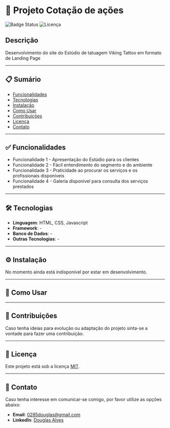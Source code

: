 
# 🚀 Projeto Cotação de ações

![Badge Status](https://img.shields.io/badge/Status-Em_Desenvolvimento-brightgreen) ![Licença](https://img.shields.io/badge/licença-MIT-blue)

## Descrição
Desenvolvimento do site do Estúdio de tatuagem Viking Tattoo em formato de Landing Page




---

## 📋 Sumário

- [Funcionalidades](#funcionalidades)
- [Tecnologias](#tecnologias)
- [Instalação](#instalacao)
- [Como Usar](#como-usar)
- [Contribuições](#contribuicoes)
- [Licença](#licenca)
- [Contato](#contato)

---

## ✅ Funcionalidades <a name="funcionalidades"></a>

-  Funcionalidade 1 - Apresentação do Estúdio para os clientes 
-  Funcionalidade 2 - Fácil entendimento do segmento e do ambiente
-  Funcionalidade 3 - Praticidade ao procurar os serviços e os profissionais disponíveis
-  Funcionalidade 4 - Galeria disponível para consulta dos serviços prestados

---

## 🛠️ Tecnologias <a name="tecnologias"></a>

- **Linguagem**: HTML, CSS, Javascript
- **Framework**: -
- **Banco de Dados**: -
- **Outras Tecnologias**: -

---

## ⚙️ Instalação <a name="instalacao"></a>

No momento ainda está indisponível por estar em desenvolvimento.

---

## 🚀 Como Usar <a name="como-usar"></a>



---

## 🤝 Contribuições <a name="contribuicoes"></a>

Caso tenha ideias para evolução ou adaptação do projeto sinta-se a vontade para fazer uma contribuição.

---

## 📄 Licença <a name="licenca"></a>

Este projeto está sob a licença [MIT](LICENSE).

---

## 📧 Contato <a name="contato"></a>

Caso tenha interesse em comunicar-se comigo, por favor utilize as opções abaixo:

- **Email**: 0285douglas@gmail.com
- **LinkedIn**: [Douglas Alves](https://linkedin.com/in/douglas-alves-curriculo)

